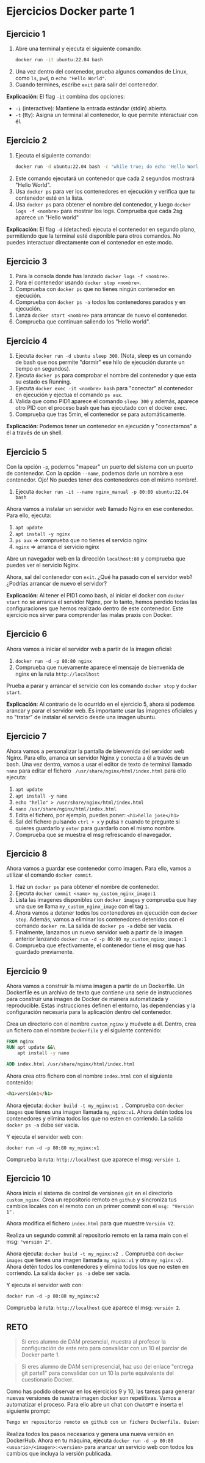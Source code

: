 # Ejercicios Docker parte 1

## Ejercicio 1

1. Abre una terminal y ejecuta el siguiente comando:
   ```bash
   docker run -it ubuntu:22.04 bash
   ```
2. Una vez dentro del contenedor, prueba algunos comandos de Linux, como `ls`, `pwd`, o `echo "Hello World"`.
3. Cuando termines, escribe `exit` para salir del contenedor.

**Explicación**: El flag `-it` combina dos opciones:
- `-i` (interactive): Mantiene la entrada estándar (stdin) abierta.
- `-t` (tty): Asigna un terminal al contenedor, lo que permite interactuar con él.

## Ejercicio 2

1. Ejecuta el siguiente comando:
   ```bash
   docker run -d ubuntu:22.04 bash -c "while true; do echo 'Hello World'; sleep 2; done"
   ```
2. Este comando ejecutará un contenedor que cada 2 segundos mostrará "Hello World".
3. Usa `docker ps` para ver los contenedores en ejecución y verifica que tu contenedor esté en la lista.
4. Usa `docker ps` para obtener el nombre del contenedor, y luego `docker logs -f <nombre>` para mostrar los logs. Comprueba que cada 2sg aparece un "Hello world"

**Explicación**: El flag `-d` (detached) ejecuta el contenedor en segundo plano, permitiendo que la terminal esté disponible para otros comandos. No puedes interactuar directamente con el contenedor en este modo.

## Ejercicio 3

1. Para la consola donde has lanzado `docker logs -f <nombre>`.
2. Para el contenedor usando `docker stop <nombre>`.
3. Comprueba con `docker ps` que no tienes ningún contenedor en ejecución.
4. Comprueba con `docker ps -a` todos los contenedores parados y en ejecución.
5. Lanza `docker start <nombre>` para arrancar de nuevo el contenedor.
6. Comprueba que continuan saliendo los "Hello world".

## Ejercicio 4

1. Ejecuta `docker run -d ubuntu sleep 300`. (Nota, sleep es un comando de bash que nos permite "dormir" ese hilo de ejecución durante un tiempo en segundos).
2. Ejecuta `docker ps` para comprobar el nombre del contenedor y que esta su estado es Running.
3. Ejecuta `docker exec -it <nombre> bash` para "conectar" al contenedor en ejecución y ejectua el comando `ps aux`.
4. Valida que como PID1 aparece el comando `sleep 300` y además, aparece otro PID con el proceso bash que has ejecutado con el docker exec.
5. Comprueba que tras 5min, el contenedor se para automáticamente.

**Explicación**: Podemos tener un contenedor en ejecución y "conectarnos" a él a través de un shell.

## Ejercicio 5
Con la opción `-p`, podemos "mapear" un puerto del sistema con un puerto de contenedor. Con la opción `--name`, podemos darle un nombre a ese contenedor. Ojo! No puedes tener dos contenedores con el mismo nombre!.

1. Ejecuta `docker run -it --name nginx_manual -p 80:80 ubuntu:22.04 bash`

Ahora vamos a instalar un servidor web llamado Nginx en ese contenedor. Para ello, ejecuta:

1. `apt update`
2. `apt install -y nginx`
3. `ps aux` => comprueba que no tienes el servicio nginx
4. `nginx` => arranca el servicio nginx

Abre un navegador web en la dirección `localhost:80` y comprueba que puedes ver el servicio Nginx.

Ahora, sal del contenedor con `exit`. ¿Qué ha pasado con el servidor web? ¿Podrías arrancar de nuevo el servidor?

**Explicación**: Al tener el PID1 como bash, al iniciar el docker con `docker start` no se arranca el servidor Nginx, por lo tanto, hemos perdido todas las configuraciones que hemos realizado dentro de este contenedor. Este ejercicio nos sirver para comprender las malas praxis con Docker.

## Ejercicio 6
Ahora vamos a iniciar el servidor web a partir de la imagen oficial:

1. `docker run -d -p 80:80 nginx`
1. Comprueba que nuevamente aparece el mensaje de bienvenida de nginx en la ruta `http://localhost`

Prueba a parar y arrancar el servicio con los comando `docker stop` y `docker start`.

**Explicación**: Al contrario de lo ocurrido en el ejercicio 5, ahora si podemos arancar y parar el servidor web. Es importante usar las imagenes oficiales y no "tratar" de instalar el servicio desde una imagen ubuntu.

## Ejercicio 7

Ahora vamos a personalizar la pantalla de bienvenida del servidor web Nginx. Para ello, arranca un servidor Nginx y conecta a él a través de un bash. Una vez dentro, vamos a usar el editor de texto de terminal llamado `nano` para editar el fichero ` /usr/share/nginx/html/index.html` para ello ejecuta:

1. `apt update`
1. `apt install -y nano`
1. `echo "hello" > /usr/share/nginx/html/index.html`
2. `nano /usr/share/nginx/html/index.html`
3. Edita el fichero, por ejemplo, puedes poner: `<h1>hello jose</h1>`
4. Sal del fichero pulsando `ctrl + x` y pulsa `Y` cuando te pregunte si quieres guardarlo y `enter` para guardarlo con el mismo nombre.
1. Comprueba que se muestra el msg refrescando el navegador.

## Ejercicio 8

Ahora vamos a guardar ese contenedor como imagen. Para ello, vamos a utilizar el comando `docker commit`.

1. Haz un `docker ps` para obtener el nombre de contenedor.
2. Ejecuta `docker commit <name> my_custom_nginx_image:1`
3. Lista las imagenes disponibles con `docker images` y comprueba que hay una que se llama `my_custom_nginx_image` con el tag `1`.
4. Ahora vamos a detener todos los contenedores en ejecución con `docker stop`. Además, vamos a eliminar los contenedores detenidos con el comando `docker rm`. La salida de `docker ps -a` debe ser vacia.
5. Finalmente, lanzamos un nuevo servidor web a partir de la imagen anterior lanzando `docker run -d -p 80:80 my_custom_nginx_image:1` 
6. Comprueba que efectivamente, el contenedor tiene el msg que has guardado previamente.

## Ejercicio 9

Ahora vamos a construir la misma imagen a partir de un Dockerfile. Un Dockerfile es un archivo de texto que contiene una serie de instrucciones para construir una imagen de Docker de manera automatizada y reproducible. Estas instrucciones definen el entorno, las dependencias y la configuración necesaria para la aplicación dentro del contenedor.

Crea un directorio con el nombre `custom_nginx` y muévete a él. Dentro, crea un fichero con el nombre `Dockerfile` y el siguiente contenido:

```Dockerfile
FROM nginx
RUN apt update &&\
    apt install -y nano

ADD index.html /usr/share/nginx/html/index.html
```

Ahora crea otro fichero con el nombre `index.html` con el siguiente contenido:

```html
<h1>versión1</h1>
```

Ahora ejecuta: `docker build -t my_nginx:v1 .`
Comprueba con `docker images` que tienes una imagen llamada `my_nginx:v1`. Ahora detén todos los contenedores y elimina todos los que no esten en corriendo. La salida `docker ps -a` debe ser vacia.

Y ejecuta el servidor web con:

`docker run -d -p 80:80 my_nginx:v1`

Comprueba la ruta: `http://localhost` que aparece el msg: `versión 1`.

## Ejercicio 10

Ahora inicia el sistema de control de versiones `git` en el directorio `custom_nginx`. Crea un repositorio remoto en `github` y sincroniza tus cambios locales con el remoto con un primer commit con el `msg: "Versión 1".`

Ahora modifica el fichero `index.html` para que muestre `Versión V2`.

Realiza un segundo commit al repositorio remoto en la rama main con el msg: `"versión 2"`.

Ahora ejecuta: `docker build -t my_nginx:v2 .`
Comprueba con `docker images` que tienes una imagen llamada `my_nginx:v1` y otra `my_nginx:v2`. Ahora detén todos los contenedores y elimina todos los que no esten en corriendo. La salida `docker ps -a` debe ser vacia.

Y ejecuta el servidor web con:

`docker run -d -p 80:80 my_nginx:v2`

Comprueba la ruta: `http://localhost` que aparece el msg: `versión 2`.

## RETO

> Si eres alumno de DAM presencial, muestra al profesor la configuración de este reto para convalidar con un 10 el parciar de Docker parte 1.

> Si eres alumno de DAM semipresencial, haz uso del enlace "entrega git parte1" para convalidar con un 10 la parte equivalente del cuestionario Docker.

Como has podido observar en los ejercicios 9 y 10, las tareas para generar nuevas versiones de nuestra imagen docker son repetitivas. Vamos a automatizar el proceso. Para ello abre un chat con `ChatGPT` e inserta el siguiente prompt:

```txt
Tengo un repositorio remoto en github con un fichero Dockerfile. Quiero que me muestre paso a paso como puedo automatizar la publicacion de esas imagenes en dockerhub haciendo uso de github actions. Muestra detalles de como crear y configurar la cuenta en docker hub y como obtener un token de acceso y como guardarlos de manera segura en github.  Muestra como crear un tag. Quiero que el trigger lo dispare cuando creo un tag sobre el repositorio. La imagen que suba a docker hub, tiene que tener como versión el contenido de ese tag. En el ejemplo, supongo que el tag es v3.
```

Realiza todos los pasos necesarios y genera una nueva versión en DockerHub. Ahora en tu máquina, ejecuta `docker run -d -p 80:80 <usuario>/<imagen>:<version>` para arancar un servicio web con todos los cambios que incluya la versión publicada.





